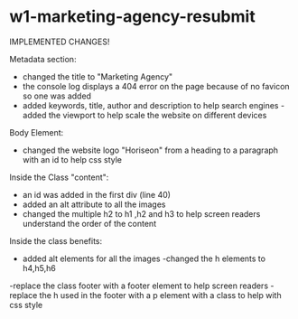 # w1-marketing-agency-resubmit


IMPLEMENTED CHANGES!

Metadata section:
- changed the title to "Marketing Agency"
- the console log displays a 404 error on the page 
because of no favicon so one was added
- added keywords, title, author and description to help search engines
-added the viewport to help scale the website on different devices


Body Element:

- changed the website logo "Horiseon" from a heading to a paragraph with an id to help css style

 Inside the Class "content":
- an id was added in the first div (line 40)
- added an alt attribute to all the images
- changed the multiple h2  to h1 ,h2 and h3 to help screen readers understand the order of the content

Inside the class benefits:
- added alt elements for all the images
-changed the h elements to h4,h5,h6

-replace the class footer with a footer element to help screen readers
-replace the h used in the footer with a p element with a class to help with css style